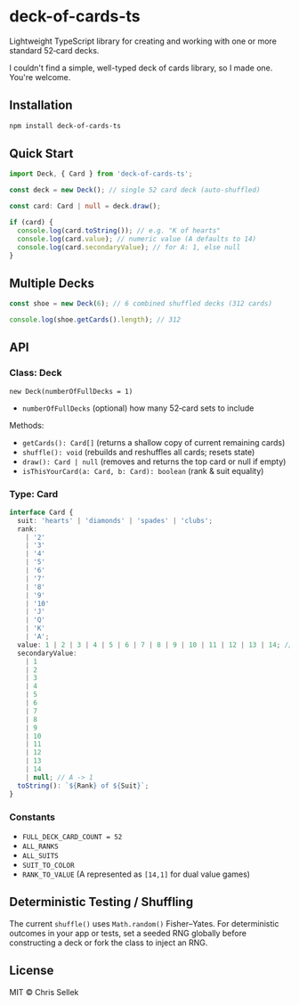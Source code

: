 # deck-of-cards-ts

Lightweight TypeScript library for creating and working with one or more standard 52‑card decks.

I couldn't find a simple, well-typed deck of cards library, so I made one. You're welcome.

## Installation

```bash
npm install deck-of-cards-ts
```

## Quick Start

```ts
import Deck, { Card } from 'deck-of-cards-ts';

const deck = new Deck(); // single 52 card deck (auto-shuffled)

const card: Card | null = deck.draw();

if (card) {
  console.log(card.toString()); // e.g. "K of hearts"
  console.log(card.value); // numeric value (A defaults to 14)
  console.log(card.secondaryValue); // for A: 1, else null
}
```

## Multiple Decks

```ts
const shoe = new Deck(6); // 6 combined shuffled decks (312 cards)

console.log(shoe.getCards().length); // 312
```

## API

### Class: Deck

`new Deck(numberOfFullDecks = 1)`

- `numberOfFullDecks` (optional) how many 52‑card sets to include

Methods:

- `getCards(): Card[]` (returns a shallow copy of current remaining cards)
- `shuffle(): void` (rebuilds and reshuffles all cards; resets state)
- `draw(): Card | null` (removes and returns the top card or null if empty)
- `isThisYourCard(a: Card, b: Card): boolean` (rank & suit equality)

### Type: Card

```ts
interface Card {
  suit: 'hearts' | 'diamonds' | 'spades' | 'clubs';
  rank:
    | '2'
    | '3'
    | '4'
    | '5'
    | '6'
    | '7'
    | '8'
    | '9'
    | '10'
    | 'J'
    | 'Q'
    | 'K'
    | 'A';
  value: 1 | 2 | 3 | 4 | 5 | 6 | 7 | 8 | 9 | 10 | 11 | 12 | 13 | 14; // A -> 14 primary
  secondaryValue:
    | 1
    | 2
    | 3
    | 4
    | 5
    | 6
    | 7
    | 8
    | 9
    | 10
    | 11
    | 12
    | 13
    | 14
    | null; // A -> 1
  toString(): `${Rank} of ${Suit}`;
}
```

### Constants

- `FULL_DECK_CARD_COUNT = 52`
- `ALL_RANKS`
- `ALL_SUITS`
- `SUIT_TO_COLOR`
- `RANK_TO_VALUE` (A represented as `[14,1]` for dual value games)

## Deterministic Testing / Shuffling

The current `shuffle()` uses `Math.random()` Fisher–Yates. For deterministic outcomes in your app or tests, set a seeded RNG globally before constructing a deck or fork the class to inject an RNG.

## License

MIT © Chris Sellek
